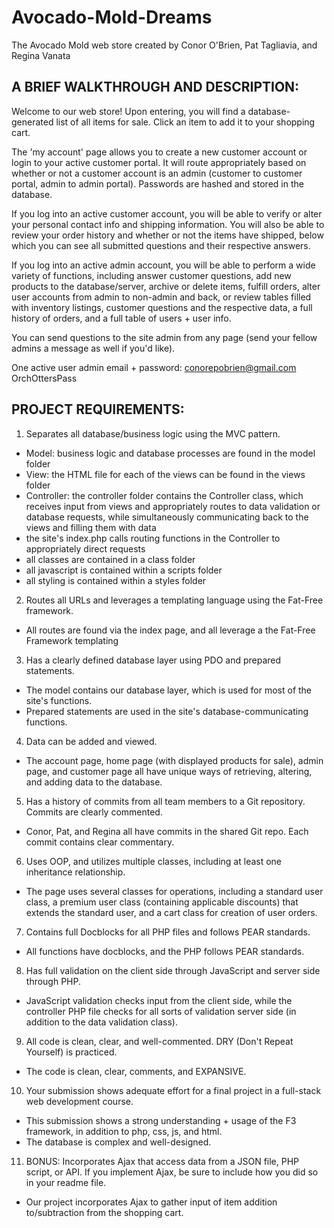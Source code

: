 # Avocado-Mold-Dreams
The Avocado Mold web store
created by Conor O'Brien, Pat Tagliavia, and Regina Vanata

## A BRIEF WALKTHROUGH AND DESCRIPTION:
Welcome to our web store! Upon entering, you will find a database-generated list of all items for sale. Click an item to add it to your shopping cart.

The 'my account' page allows you to create a new customer account or login to your active customer portal. It will route appropriately based on whether or not a customer account is an admin (customer to customer portal, admin to admin portal). Passwords are hashed and stored in the database.

If you log into an active customer account, you will be able to verify or alter your personal contact info and shipping information. You will also be able to review your order history and whether or not the items have shipped, below which you can see all submitted questions and their respective answers.

If you log into an active admin account, you will be able to perform a wide variety of functions, including answer customer questions, add new products to the database/server, archive or delete items, fulfill orders, alter user accounts from admin to non-admin and back, or review tables filled with inventory listings, customer questions and the respective data, a full history of orders, and a full table of users + user info.

You can send questions to the site admin from any page (send your fellow admins a message as well if you'd like).

One active user admin email + password:
conorepobrien@gmail.com
OrchOttersPass


## PROJECT REQUIREMENTS:
1. Separates all database/business logic using the MVC pattern.
 * Model: business logic and database processes are found in the model folder
 * View: the HTML file for each of the views can be found in the views folder
 * Controller: the controller folder contains the Controller class, which receives input from views and appropriately routes to data validation or database requests, while simultaneously communicating back to the views and filling them with data
 * the site's index.php calls routing functions in the Controller to appropriately direct requests
 * all classes are contained in a class folder
 * all javascript is contained within a scripts folder
 * all styling is contained within a styles folder

2. Routes all URLs and leverages a templating language using the Fat-Free framework.
 * All routes are found via the index page, and all leverage a the Fat-Free Framework templating

3. Has a clearly defined database layer using PDO and prepared statements. 
 * The model contains our database layer, which is used for most of the site's functions.
 * Prepared statements are used in the site's database-communicating functions.

4. Data can be added and viewed.
 * The account page, home page (with displayed products for sale), admin page, and customer page all have unique ways of retrieving, altering, and adding data to the database.

5. Has a history of commits from all team members to a Git repository. Commits are clearly commented.
 * Conor, Pat, and Regina all have commits in the shared Git repo. Each commit contains clear commentary.

6. Uses OOP, and utilizes multiple classes, including at least one inheritance relationship.
 * The page uses several classes for operations, including a standard user class, a premium user class (containing applicable discounts) that extends the standard user, and a cart class for creation of user orders.

7. Contains full Docblocks for all PHP files and follows PEAR standards.
 * All functions have docblocks, and the PHP follows PEAR standards.

8. Has full validation on the client side through JavaScript and server side through PHP.
 * JavaScript validation checks input from the client side, while the controller PHP file checks for all sorts of validation server side (in addition to the data validation class).

9. All code is clean, clear, and well-commented. DRY (Don't Repeat Yourself) is practiced.
 * The code is clean, clear, comments, and EXPANSIVE.

10. Your submission shows adequate effort for a final project in a full-stack web development course.
 * This submission shows a strong understanding + usage of the F3 framework, in addition to php, css, js, and html.
 * The database is complex and well-designed.

11. BONUS:  Incorporates Ajax that access data from a JSON file, PHP script, or API. If you implement Ajax, be sure to include how you did so in your readme file.
 * Our project incorporates Ajax to gather input of item addition to/subtraction from the shopping cart.
